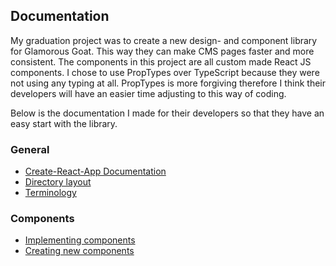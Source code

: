 ## Documentation

My graduation project was to create a new design- and component library for Glamorous Goat. This way they can make CMS pages faster and more consistent. The components in this project are all custom made React JS components. I chose to use PropTypes over TypeScript because they were not using any typing at all. PropTypes is more forgiving therefore I think their developers will have an easier time adjusting to this way of coding.

Below is the documentation I made for their developers so that they have an easy start with the library.

### General

- [Create-React-App Documentation](./docs/create-react-app.md)
- [Directory layout](./docs/directory-layout.md)
- [Terminology](./docs/terminology.md)

### Components

- [Implementing components](./docs/implementing-components.md)
- [Creating new components](./docs/creating-new-components.md)